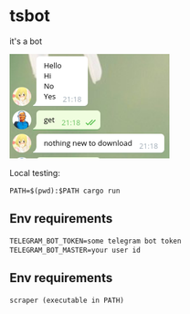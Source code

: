 # tsbot

it's a bot

![](./image.png)

Local testing:

```
PATH=$(pwd):$PATH cargo run
```

## Env requirements

```
TELEGRAM_BOT_TOKEN=some telegram bot token
TELEGRAM_BOT_MASTER=your user id
```

## Env requirements

```
scraper (executable in PATH)
```
